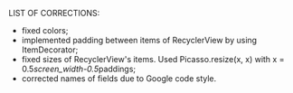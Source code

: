   LIST OF CORRECTIONS:
  
  - fixed colors;
  - implemented padding between items of RecyclerView by using ItemDecorator;
  - fixed sizes of RecyclerView's items. Used Picasso.resize(x, x) with x = 0.5*screen_width-0.5*paddings;
  - corrected names of fields due to Google code style.

